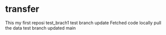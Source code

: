 # transfer
This my first reposi
test_brach1
test branch update
Fetched code locally
pull the data 
test branch updated
 main
